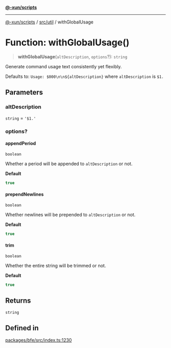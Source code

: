 [**@-xun/scripts**](../../../README.md)

***

[@-xun/scripts](../../../README.md) / [src/util](../README.md) / withGlobalUsage

# Function: withGlobalUsage()

> **withGlobalUsage**(`altDescription`, `options`?): `string`

Generate command usage text consistently yet flexibly.

Defaults to: `Usage: $000\n\n${altDescription}` where `altDescription` is
`$1.`

## Parameters

### altDescription

`string` = `'$1.'`

### options?

#### appendPeriod

`boolean`

Whether a period will be appended to `altDescription` or not.

**Default**

```ts
true
```

#### prependNewlines

`boolean`

Whether newlines will be prepended to `altDescription` or not.

**Default**

```ts
true
```

#### trim

`boolean`

Whether the entire string will be trimmed or not.

**Default**

```ts
true
```

## Returns

`string`

## Defined in

[packages/bfe/src/index.ts:1230](https://github.com/Xunnamius/xscripts/blob/12020afea79f1ec674174f8cb4103ac0b46875c5/packages/bfe/src/index.ts#L1230)

